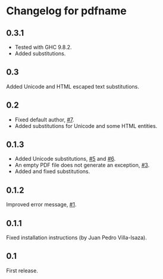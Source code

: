 Changelog for pdfname
=====================

0.3.1
------

* Tested with GHC 9.8.2.
* Added substitutions.

0.3
---

Added Unicode and HTML escaped text substitutions.

0.2
---

* Fixed default author, [#7](https://github.com/asr/pdfname/issues/7).
* Added substitutions for Unicode and some HTML entities.

0.1.3
-----

* Added Unicode substitutions,
  [#5](https://github.com/asr/pdfname/issues/5) and
  [#6](https://github.com/asr/pdfname/issues/6).
* An empty PDF file does not generate an exception,
  [#3](https://github.com/asr/pdfname/issues/3).
* Added and fixed substitutions.

0.1.2
-----

Improved error message, [#1](https://github.com/asr/pdfname/issues/1).

0.1.1
-----

Fixed installation instructions (by Juan Pedro Villa-Isaza).

0.1
---

First release.
